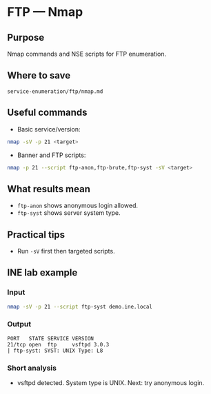 # FTP — Nmap

## Purpose
Nmap commands and NSE scripts for FTP enumeration.

## Where to save
`service-enumeration/ftp/nmap.md`

## Useful commands
- Basic service/version:
```bash
nmap -sV -p 21 <target>
```
- Banner and FTP scripts:
```bash
nmap -p 21 --script ftp-anon,ftp-brute,ftp-syst -sV <target>
```

## What results mean
- `ftp-anon` shows anonymous login allowed.
- `ftp-syst` shows server system type.

## Practical tips
- Run `-sV` first then targeted scripts.

## INE lab example
### Input
```bash
nmap -sV -p 21 --script ftp-syst demo.ine.local
```
### Output
```
PORT   STATE SERVICE VERSION
21/tcp open  ftp     vsftpd 3.0.3
| ftp-syst: SYST: UNIX Type: L8
```
### Short analysis
- vsftpd detected. System type is UNIX. Next: try anonymous login.
